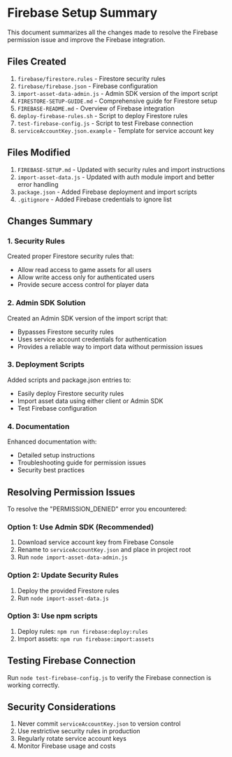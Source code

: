 # Firebase Setup Summary

This document summarizes all the changes made to resolve the Firebase permission issue and improve the Firebase integration.

## Files Created

1. `firebase/firestore.rules` - Firestore security rules
2. `firebase/firebase.json` - Firebase configuration
3. `import-asset-data-admin.js` - Admin SDK version of the import script
4. `FIRESTORE-SETUP-GUIDE.md` - Comprehensive guide for Firestore setup
5. `FIREBASE-README.md` - Overview of Firebase integration
6. `deploy-firebase-rules.sh` - Script to deploy Firestore rules
7. `test-firebase-config.js` - Script to test Firebase connection
8. `serviceAccountKey.json.example` - Template for service account key

## Files Modified

1. `FIREBASE-SETUP.md` - Updated with security rules and import instructions
2. `import-asset-data.js` - Updated with auth module import and better error handling
3. `package.json` - Added Firebase deployment and import scripts
4. `.gitignore` - Added Firebase credentials to ignore list

## Changes Summary

### 1. Security Rules
Created proper Firestore security rules that:
- Allow read access to game assets for all users
- Allow write access only for authenticated users
- Provide secure access control for player data

### 2. Admin SDK Solution
Created an Admin SDK version of the import script that:
- Bypasses Firestore security rules
- Uses service account credentials for authentication
- Provides a reliable way to import data without permission issues

### 3. Deployment Scripts
Added scripts and package.json entries to:
- Easily deploy Firestore security rules
- Import asset data using either client or Admin SDK
- Test Firebase configuration

### 4. Documentation
Enhanced documentation with:
- Detailed setup instructions
- Troubleshooting guide for permission issues
- Security best practices

## Resolving Permission Issues

To resolve the "PERMISSION_DENIED" error you encountered:

### Option 1: Use Admin SDK (Recommended)
1. Download service account key from Firebase Console
2. Rename to `serviceAccountKey.json` and place in project root
3. Run `node import-asset-data-admin.js`

### Option 2: Update Security Rules
1. Deploy the provided Firestore rules
2. Run `node import-asset-data.js`

### Option 3: Use npm scripts
1. Deploy rules: `npm run firebase:deploy:rules`
2. Import assets: `npm run firebase:import:assets`

## Testing Firebase Connection

Run `node test-firebase-config.js` to verify the Firebase connection is working correctly.

## Security Considerations

1. Never commit `serviceAccountKey.json` to version control
2. Use restrictive security rules in production
3. Regularly rotate service account keys
4. Monitor Firebase usage and costs